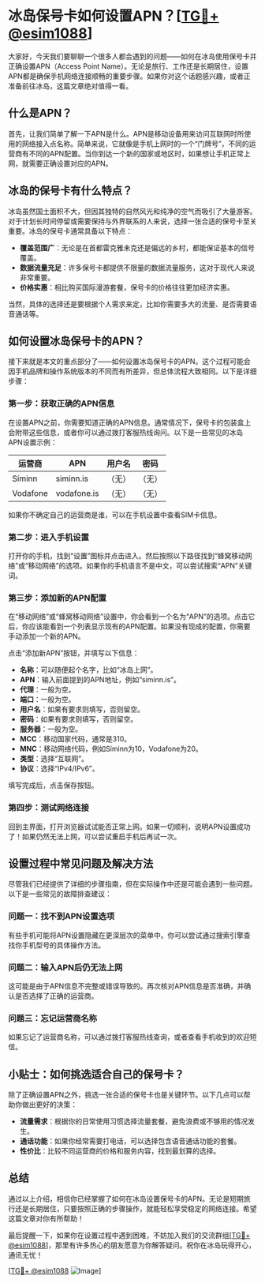 # 冰岛保号卡如何设置APN？[[TG💪+ @esim1088](https://t.me/s/esim1088)]

大家好，今天我们要聊聊一个很多人都会遇到的问题——如何在冰岛使用保号卡并正确设置APN（Access Point Name）。无论是旅行、工作还是长期居住，设置APN都是确保手机网络连接顺畅的重要步骤。如果你对这个话题感兴趣，或者正准备前往冰岛，这篇文章绝对值得一看。

## 什么是APN？

首先，让我们简单了解一下APN是什么。APN是移动设备用来访问互联网时所使用的网络接入点名称。简单来说，它就像是手机上网时的一个“门牌号”，不同的运营商有不同的APN配置。当你到达一个新的国家或地区时，如果想让手机正常上网，就需要正确设置对应的APN。

## 冰岛的保号卡有什么特点？

冰岛虽然国土面积不大，但因其独特的自然风光和纯净的空气而吸引了大量游客。对于计划长时间停留或需要保持与外界联系的人来说，选择一张合适的保号卡至关重要。冰岛的保号卡通常具备以下特点：

- **覆盖范围广**：无论是在首都雷克雅未克还是偏远的乡村，都能保证基本的信号覆盖。
- **数据流量充足**：许多保号卡都提供不限量的数据流量服务，这对于现代人来说非常重要。
- **价格实惠**：相比购买国际漫游套餐，保号卡的价格往往更加经济实惠。

当然，具体的选择还是要根据个人需求来定，比如你需要多大的流量、是否需要语音通话等。

## 如何设置冰岛保号卡的APN？

接下来就是本文的重点部分了——如何设置冰岛保号卡的APN。这个过程可能会因手机品牌和操作系统版本的不同而有所差异，但总体流程大致相同。以下是详细步骤：

### 第一步：获取正确的APN信息

在设置APN之前，你需要知道正确的APN信息。通常情况下，保号卡的包装盒上会附带这些信息，或者你可以通过拨打客服热线询问。以下是一些常见的冰岛APN设置示例：

| 运营商       | APN            | 用户名   | 密码    |
|--------------|----------------|----------|---------|
| Síminn       | siminn.is      | （无）    | （无）   |
| Vodafone     | vodafone.is    | （无）    | （无）   |

如果你不确定自己的运营商是谁，可以在手机设置中查看SIM卡信息。

### 第二步：进入手机设置

打开你的手机，找到“设置”图标并点击进入。然后按照以下路径找到“蜂窝移动网络”或“移动网络”的选项。如果你的手机语言不是中文，可以尝试搜索“APN”关键词。

### 第三步：添加新的APN配置

在“移动网络”或“蜂窝移动网络”设置中，你会看到一个名为“APN”的选项。点击它后，你应该能看到一个列表显示现有的APN配置。如果没有现成的配置，你需要手动添加一个新的APN。

点击“添加新APN”按钮，并填写以下信息：

- **名称**：可以随便起个名字，比如“冰岛上网”。
- **APN**：输入前面提到的APN地址，例如“siminn.is”。
- **代理**：一般为空。
- **端口**：一般为空。
- **用户名**：如果有要求则填写，否则留空。
- **密码**：如果有要求则填写，否则留空。
- **服务器**：一般为空。
- **MCC**：移动国家代码，通常是310。
- **MNC**：移动网络代码，例如Síminn为10，Vodafone为20。
- **类型**：选择“互联网”。
- **协议**：选择“IPv4/IPv6”。

填写完成后，点击保存按钮。

### 第四步：测试网络连接

回到主界面，打开浏览器试试能否正常上网。如果一切顺利，说明APN设置成功了！如果仍然无法上网，可以尝试重启手机后再试一次。

## 设置过程中常见问题及解决方法

尽管我们已经提供了详细的步骤指南，但在实际操作中还是可能会遇到一些问题。以下是一些常见的故障排查建议：

### 问题一：找不到APN设置选项

有些手机可能将APN设置隐藏在更深层次的菜单中。你可以尝试通过搜索引擎查找你手机型号的具体操作方法。

### 问题二：输入APN后仍无法上网

这可能是由于APN信息不完整或错误导致的。再次核对APN信息是否准确，并确认是否选择了正确的运营商。

### 问题三：忘记运营商名称

如果忘记了运营商名称，可以通过拨打客服热线查询，或者查看手机收到的欢迎短信。

## 小贴士：如何挑选适合自己的保号卡？

除了正确设置APN之外，挑选一张合适的保号卡也是关键环节。以下几点可以帮助你做出更好的决策：

- **流量需求**：根据你的日常使用习惯选择流量套餐，避免浪费或不够用的情况发生。
- **通话功能**：如果你经常需要打电话，可以选择包含语音通话功能的套餐。
- **性价比**：比较不同运营商的价格和服务内容，找到最划算的选择。

## 总结

通过以上介绍，相信你已经掌握了如何在冰岛设置保号卡的APN。无论是短期旅行还是长期居住，只要按照正确的步骤操作，就能轻松享受稳定的网络连接。希望这篇文章对你有所帮助！

最后提醒一下，如果你在设置过程中遇到困难，不妨加入我们的交流群组[[TG💪+ @esim1088](https://t.me/s/esim1088)]，那里有许多热心的朋友愿意为你解答疑问。祝你在冰岛玩得开心，通讯无忧！

[[TG💪+ @esim1088](https://t.me/s/esim1088) ![Image](https://i.postimg.cc/4NQfJmqS/Snipaste-2025-05-13-00-14-12.png)]